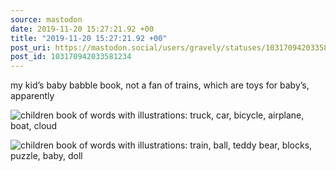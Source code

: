 ```yaml
---
source: mastodon
date: 2019-11-20 15:27:21.92 +00
title: "2019-11-20 15:27:21.92 +00"
post_uri: https://mastodon.social/users/gravely/statuses/103170942033581234
post_id: 103170942033581234
---
```

my kid’s baby babble book, not a fan of trains, which are toys for baby’s, apparently


![children book of words with illustrations: truck, car, bicycle, airplane, boat, cloud](/images/21828907.jpeg)

![children book of words with illustrations: train, ball, teddy bear, blocks, puzzle, baby, doll](/images/21828915.jpeg)


